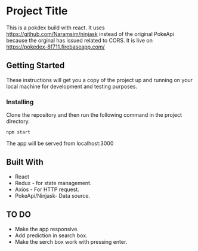 ﻿# Project Title

This is a pokdex build with react. It uses https://github.com/Naramsim/ninjask instead of the original PokeApi because the orginal has issued related to CORS.
It is live on https://pokedex-8f711.firebaseapp.com/

## Getting Started

These instructions will get you a copy of the project up and running on your local machine for development and testing purposes.


### Installing

Clone the repository and then run the following command in the project directory.
```
npm start
```

The app will be served from localhost:3000

## Built With

* React
* Redux - for state management.
* Axios - For HTTP request.
* PokeApi/Ninjask- Data source.

## TO DO
* Make the app responsive.
* Add prediction in search box.
* Make the serch box work with pressing enter.



